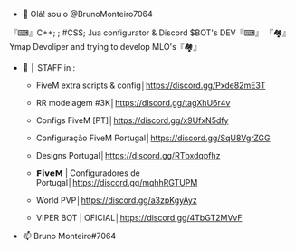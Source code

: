 - 👋 Olá! sou o @BrunoMonteiro7064

『⌨』C++; <HTML>; #CSS; .lua configurator & Discord $BOT's DEV『⌨』 
        『🏘』Ymap Devoliper and trying to develop MLO's『🏘』

- 👀 │ STAFF in :
   - FiveM extra scripts & config│https://discord.gg/Pxde82mE3T

   - RR modelagem #3K│https://discord.gg/tagXhU6r4v

   - Configs FiveM [PT]│https://discord.gg/x9UfxN5dfy
   
   - Configuração FiveM Portugal│https://discord.gg/SqU8VgrZGG

   - Designs Portugal│https://discord.gg/RTbxdqpfhz

   - 𝗙𝗶𝘃𝗲𝗠 | Configuradores de Portugal│https://discord.gg/mqhhRGTUPM

   - World PVP│https://discord.gg/a3zpKgyAyz

   - VIPER BOT | OFICIAL│https://discord.gg/4TbGT2MVvF

- 📫 Bruno Monteiro#7064
